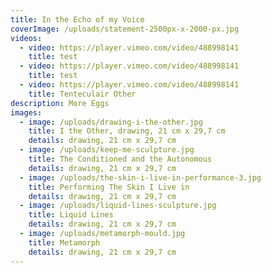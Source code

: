```yaml
---
title: In the Echo of my Voice
coverImage: /uploads/statement-2500px-x-2000-px.jpg
videos: 
  - video: https://player.vimeo.com/video/488998141
    title: test
  - video: https://player.vimeo.com/video/488998141
    title: test
  - video: https://player.vimeo.com/video/488998141
    title: Tenteculair Other
description: More Eggs
images:
  - image: /uploads/drawing-i-the-other.jpg
    title: I the Other, drawing, 21 cm x 29,7 cm
    details: drawing, 21 cm x 29,7 cm
  - image: /uploads/keep-me-sculpture.jpg
    title: The Conditioned and the Autonomous
    details: drawing, 21 cm x 29,7 cm
  - image: /uploads/the-skin-i-live-in-performance-3.jpg
    title: Performing The Skin I Live in
    details: drawing, 21 cm x 29,7 cm
  - image: /uploads/liquid-lines-sculpture.jpg
    title: Liquid Lines
    details: drawing, 21 cm x 29,7 cm
  - image: /uploads/metamorph-mould.jpg
    title: Metamorph
    details: drawing, 21 cm x 29,7 cm
---
```

